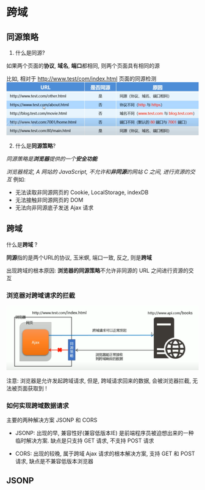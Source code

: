 # 跨域
## 同源策略
1. 什么是同源? 

如果两个页面的**协议**, **域名**, **端口**都相同, 则两个页面具有相同的源

比如, 相对于 http://www.test/com/index.html 页面的同源检测
![图片](../.vuepress/public/images/ky1.png)

2. 什么是**同源策略**? 

*同源策略是**浏览器**提供的一个**安全功能***

*浏览器规定, A 网站的 JavaScript, 不允许和**非同源**的网站 C 之间, 进行资源的交互* 例如:
* 无法读取非同源网页的 Cookie, LocalStorage, indexDB
* 无法接触非同源网页的 DOM
* 无法向非同源底子发送 Ajax 请求

## 跨域
什么是**跨域** ? 

**同源**指的是两个URL的协议, 玉米螟, 端口一致, 反之, 则是**跨域**

出现跨域的根本原因: **浏览器的同源策略**不允许非同源的 URL 之间进行资源的交互

### 浏览器对跨域请求的拦截
![图片](../.vuepress/public/images/ky2.png)

注意: 浏览器是允许发起跨域请求, 但是, 跨域请求回来的数据, 会被浏览器拦截, 无法被页面获取到 ! 

### 如何实现跨域数据请求

主要的两种解决方案 JSONP 和 CORS

* JSONP: 出现的早, 兼容性好(兼容低版本IE) 是前端程序员被迫想出来的一种临时解决方案. 缺点是只支持 GET 请求, 不支持 POST 请求

* CORS: 出现的较晚, 属于跨域 Ajax 请求的根本解决方案, 支持 GET 和 POST 请求, 缺点是不兼容低版本浏览器
## JSONP



